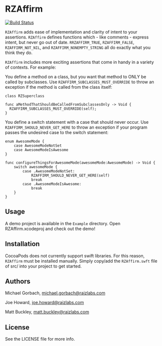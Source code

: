 RZAffirm
============

[![Build Status](https://travis-ci.org/Raizlabs/RZAffirm.svg)](https://travis-ci.org/Raizlabs/RZAffirm)

`RZAffirm` adds ease of implementation and clarity of intent to your assertions. `RZAffirm` defines functions which - like comments - express intent, but never go out of date. `RRZAFFIRM_TRUE`, `RZAFFIRM_FALSE`, `RZAFFIRM_NOT_NIL`, and `RZAFFIRM_NONEMPTY_STRING` all do exactly what you think they do.

`RZAffirm` includes more exciting assertions that come in handy in a variety of contexts. For example:

You define a method on a class, but you want that method to ONLY be called by subclasses. Use `RZAFFIRM_SUBCLASSES_MUST_OVERRIDE` to throw an exception if the method is called from the class itself:

```objc
class RZSuperclass

func aMethodThatShouldBeCalledFromSubclassesOnly -> Void {
  RZAFFIRM_SUBCLASSES_MUST_OVERRIDE(self);
}
```

You define a switch statement with a case that should never occur. Use `RZAFFIRM_SHOULD_NEVER_GET_HERE` to throw an exception if your program passes the undesired case to the switch statement:

```objc
enum AwesomeMode {
    case AwesomeModeNotSet
    case AwesomeModeIsAwesome
}

func configureThingsForAwesomeMode(awesomeMode:AwesomeMode) -> Void {
    switch awesomeMode {
        case .AwesomeModeNotSet:
            RZAFFIRM_SHOULD_NEVER_GET_HERE(self)
            break
        case .AwesomeModeIsAwesome:
            break
    }
}
```

## Usage

A demo project is available in the `Example` directory. Open RZAffirm.xcodeproj and check out the demo!

## Installation

CocoaPods does not currently support swift libraries. For this reason, `RZAffirm` must be installed manually. Simply copy/add the `RZAffirm.swft` file of src/ into your project to get started.

## Authors

Michael Gorbach, michael.gorbach@raizlabs.com

Joe Howard, joe.howard@raizlabs.com

Matt Buckley, matt.buckley@raizlabs.com

## License

See the LICENSE file for more info.
